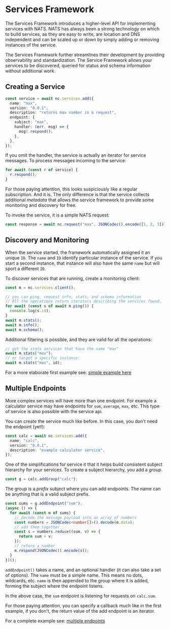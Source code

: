 # Services Framework

The Services Framework introduces a higher-level API for implementing services
with NATS. NATS has always been a strong technology on which to build services,
as they are easy to write, are location and DNS independent and can be scaled up
or down by simply adding or removing instances of the service.

The Services Framework further streamlines their development by providing
observability and standardization. The Service Framework allows your services to
be discovered, queried for status and schema information without additional
work.

## Creating a Service

```typescript
const service = await nc.services.add({
  name: "max",
  version: "0.0.1",
  description: "returns max number in a request",
  endpoint: {
    subject: "max",
    handler: (err, msg) => {
      msg?.respond();
    },
  },
});
```

If you omit the handler, the service is actually an iterator for service
messages. To process messages incoming to the service:

```typescript
for await (const r of service) {
  r.respond();
}
```

For those paying attention, this looks suspiciously like a regular subscription.
And it is. The only difference is that the service collects additional
_metadata_ that allows the service framework to provide some monitoring and
discovery for free.

To invoke the service, it is a simple NATS request:

```typescript
const response = await nc.request("max", JSONCodec().encode([1, 2, 3]));
```

## Discovery and Monitoring

When the service started, the framework automatically assigned it an unique
`ID`. The `name` and `ID` identify particular instance of the service. If you
start a second instance, that instance will also have the same `name` but will
sport a different `ID`.

To discover services that are running, create a monitoring client:

```typescript
const m = nc.services.client();

// you can ping, request info, stats, and schema information
// All the operations return iterators describing the services found.
for await (const s of await m.ping()) {
  console.log(s.id);
}
await m.stats();
await m.info();
await m.schema();
```

Additional filtering is possible, and they are valid for all the operations:

```typescript
// get the stats services that have the name "max"
await m.stats("max");
// or target a specific instance:
await m.stats("max", id);
```

For a more elaborate first example see:
[simple example here](examples/services/01_services.ts)

## Multiple Endpoints

More complex services will have more than one endpoint. For example a calculator
service may have endpoints for `sum`, `average`, `max`, etc. This type of
service is also possible with the service api.

You can create the service much like before. In this case, you don't need the
endpoint (yet!):

```typescript
const calc = await nc.services.add({
  name: "calc",
  version: "0.0.1",
  description: "example calculator service",
});
```

One of the simplifications for service it that it helps build consistent subject
hierarchy for your services. To create a subject hierarchy, you add a _group_.

```typescript
const g = calc.addGroup("calc");
```

The group is a _prefix_ subject where you can add endpoints. The name can be
anything that is a valid subject prefix.

```typescript
const sums = g.addEndpoint("sum");
(async () => {
  for await (const m of sums) {
    // decode the message payload into an array of numbers
    const numbers = JSONCodec<number[]>().decode(m.data);
    // add them together
    const s = numbers.reduce((sum, v) => {
      return sum + v;
    });
    // return a number
    m.respond(JSONCodec().encode(s));
  }
})();
```

`addEndpoint()` takes a name, and an optional handler (it can also take a set of
options). The `name` must be a simple name. This means no dots, wildcards, etc.
`name` is then appended to the group where it is added, forming the subject
where the endpoint listens.

In the above case, the `sum` endpoint is listening for requests on `calc.sum`.

For those paying attention, you can specify a callback much like in the first
example, if you don't, the return value of the add endpoint is an iterator.

For a complete example see:
[multiple endpoints](examples/services/02_multiple_endpoints.ts)
